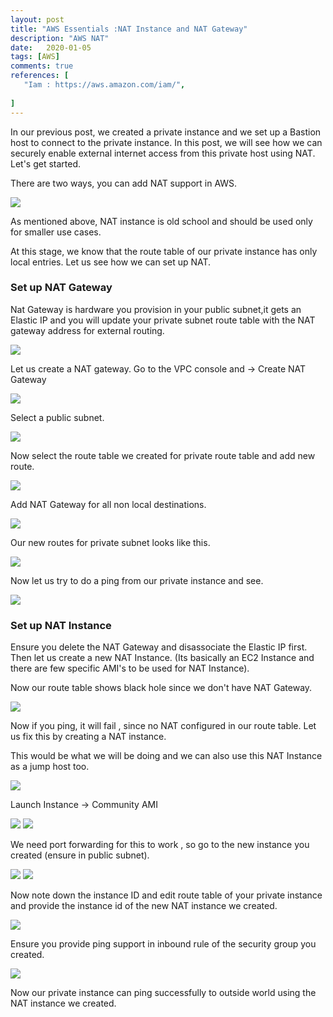 ```yaml
---
layout: post
title: "AWS Essentials :NAT Instance and NAT Gateway"
description: "AWS NAT"
date:   2020-01-05
tags: [AWS]
comments: true
references: [
   "Iam : https://aws.amazon.com/iam/",
   
]
---  
```


In our previous post, we created a private instance and we set up a Bastion host to connect to the private instance. In this post, we will see how we can securely enable external internet access from this private host using NAT. Let's get started. 

There are two ways, you can add NAT support in AWS.  

<img src="../../images/2020-11-17-10-30-13.png" class="img-responsive"/>

As mentioned above, NAT instance is old school and should be used only for smaller use cases.  

At this stage, we know that the route table of our private instance has only local entries. Let us see how we can set up NAT.  

### Set up NAT Gateway  
 Nat Gateway is hardware you provision in your public subnet,it gets an Elastic IP and you will update your private subnet route table with the NAT gateway address for external routing. 

<img src="../../images/2020-11-17-10-35-11.png" class="img-responsive"/>

Let us create a NAT gateway. Go to the VPC console and → Create NAT Gateway  

<img src="../../images/2020-11-17-10-37-05.png" class="img-responsive"/>

Select a public subnet.  

<img src="../../images/2020-11-17-10-37-54.png" class="img-responsive"/>

Now select the route table we created for private route table and add new route.   

<img src="../../images/2020-11-17-10-38-30.png" class="img-responsive"/>

Add NAT Gateway for all non local destinations.  

<img src="../../images/2020-11-17-10-39-23.png" class="img-responsive"/>

Our new routes for private subnet looks like this.   

<img src="../../images/2020-11-17-10-40-09.png" class="img-responsive"/>

Now let us try to do a ping from our private instance and see.  

<img src="../../images/2020-11-17-10-41-26.png" class="img-responsive"/>

### Set up  NAT Instance  

Ensure you delete the NAT Gateway and disassociate the Elastic IP first. Then let us create a new NAT Instance.  (Its basically an EC2 Instance and there are few specific AMI's to be used for NAT Instance). 

Now our route table shows black hole since we don't have NAT Gateway.    

<img src="../../images/2020-11-17-10-43-13.png" class="img-responsive"/>  

Now if you ping, it will fail , since no NAT configured in our route table. Let us fix this by creating a NAT instance. 

This would be what we will be doing and we can also use this NAT Instance as a jump host too.

<img src="../../images/2020-11-17-10-44-27.png" class="img-responsive"/>  

Launch Instance → Community AMI  

<img src="../../images/2020-11-17-10-45-08.png" class="img-responsive"/>  

<img src="../../images/2020-11-17-10-45-41.png" class="img-responsive"/>  

We need port forwarding for this to work , so go to the new instance you created (ensure in public subnet).  

<img src="../../images/2020-11-17-10-46-18.png" class="img-responsive"/>  

<img src="../../images/2020-11-17-10-46-44.png" class="img-responsive"/>  

Now note down the instance ID and edit route table of your private instance and provide the instance id of the new NAT instance we created.  

<img src="../../images/2020-11-17-10-47-21.png" class="img-responsive"/>  

Ensure you provide ping support in inbound rule of the security group you created.  

<img src="../../images/2020-11-17-10-47-52.png" class="img-responsive"/>  

Now our private instance can ping successfully to outside world using the NAT instance we created.